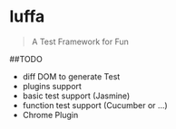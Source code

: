 # luffa

> A Test Framework for Fun


##TODO

 - diff DOM to generate Test
 - plugins support
 - basic test support (Jasmine)
 - function test support (Cucumber or ...)
 - Chrome Plugin
